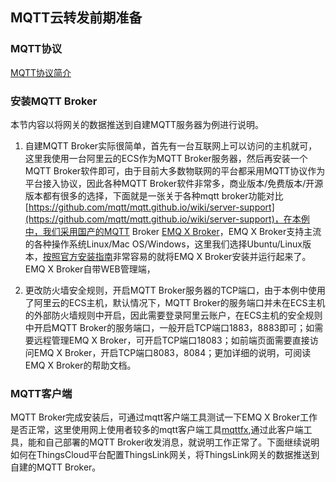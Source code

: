 ## MQTT云转发前期准备

### MQTT协议
[MQTT协议简介](https://wiki.freeioe.org/doku.php?id=mqtt:start)

### 安装MQTT Broker

本节内容以将网关的数据推送到自建MQTT服务器为例进行说明。

1) 自建MQTT Broker实际很简单，首先有一台互联网上可以访问的主机就可，这里我使用一台阿里云的ECS作为MQTT Broker服务器，然后再安装一个MQTT Broker软件即可，由于目前大多数物联网的平台都采用MQTT协议作为平台接入协议，因此各种MQTT Broker软件非常多，商业版本/免费版本/开源版本都有很多的选择，下面就是一张关于各种mqtt broker功能对比[https://github.com/mqtt/mqtt.github.io/wiki/server-support](https://github.com/mqtt/mqtt.github.io/wiki/server-support)，在本例中，我们采用国产的MQTT Broker [EMQ X Broker](https://www.emqx.io/cn/downloads#broker)，EMQ X Broker支持主流的各种操作系统Linux/Mac OS/Windows，这里我们选择Ubuntu/Linux版本，[按照官方安装指南](https://developer.emqx.io/docs/broker/v3/cn/install.html#ubuntu)非常容易的就将EMQ X Broker安装并运行起来了。EMQ X Broker自带WEB管理端，


2) 更改防火墙安全规则，开启MQTT Broker服务器的TCP端口，由于本例中使用了阿里云的ECS主机，默认情况下，MQTT Broker的服务端口并未在ECS主机的外部防火墙规则中开启，因此需要登录阿里云账户，在ECS主机的安全规则中开启MQTT Broker的服务端口，一般开启TCP端口1883，8883即可；如需要远程管理EMQ X Broker，可开启TCP端口18083；如前端页面需要直接访问EMQ X Broker，开启TCP端口8083，8084；更加详细的说明，可阅读EMQ X Broker的帮助文档。


### MQTT客户端
MQTT Broker完成安装后，可通过mqtt客户端工具测试一下EMQ X Broker工作是否正常，这里使用网上使用者较多的mqtt客户端工具[mqttfx](http://mqttfx.jensd.de/index.php/download),通过此客户端工具，能和自己部署的MQTT Broker收发消息，就说明工作正常了。下面继续说明如何在ThingsCloud平台配置ThingsLink网关，将ThingsLink网关的数据推送到自建的MQTT Broker。

